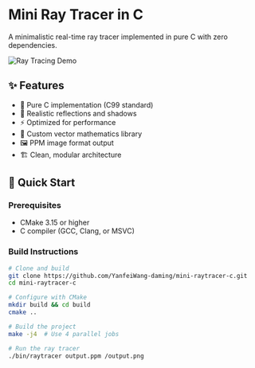# Mini Ray Tracer in C

A minimalistic real-time ray tracer implemented in pure C with zero dependencies.

![Ray Tracing Demo](images/demo.png)

## ✨ Features

- 🎯 Pure C implementation (C99 standard)
- 🌈 Realistic reflections and shadows
- ⚡ Optimized for performance
- 📐 Custom vector mathematics library
- 🖼️ PPM image format output
- 🏗️ Clean, modular architecture

## 🚀 Quick Start

### Prerequisites
- CMake 3.15 or higher
- C compiler (GCC, Clang, or MSVC)

### Build Instructions

```bash
# Clone and build
git clone https://github.com/YanfeiWang-daming/mini-raytracer-c.git
cd mini-raytracer-c

# Configure with CMake
mkdir build && cd build
cmake ..

# Build the project
make -j4  # Use 4 parallel jobs

# Run the ray tracer
./bin/raytracer output.ppm /output.png